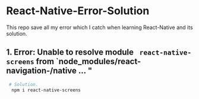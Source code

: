 # React-Native-Error-Solution
This repo save all my error which I catch when learning React-Native and its solution.

## 1. Error: Unable to resolve module ` react-native-screens` from `node_modules/react-navigation-/native ... "
   ```bash
    # Solution.
     npm i react-native-screens
   ```
